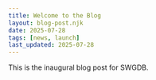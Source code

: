 ```yaml
---
title: Welcome to the Blog
layout: blog-post.njk
date: 2025-07-28
tags: [news, launch]
last_updated: 2025-07-28
---
```


This is the inaugural blog post for SWGDB.
